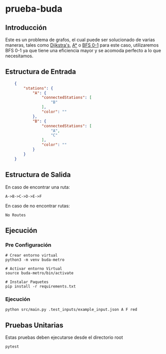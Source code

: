 # prueba-buda

## Introducción

Este es un problema de grafos, el cual puede ser solucionado de varias maneras, tales como  [Dijkstra's](https://en.wikipedia.org/wiki/Dijkstra%27s_algorithm), [A*](https://en.wikipedia.org/wiki/A*_search_algorithm) o  [BFS 0-1](https://cp-algorithms.com/graph/01_bfs.html) para este caso, utilizaremos BFS 0-1 ya que tiene una eficiencia mayor y se acomoda perfecto a lo que necesitamos.


## Estructura de Entrada

```json
    {
        "stations": {
            "A": {
                "connectedStations": [
                    "B"
                ],
                "color": ""
            },
            "B": {
                "connectedStations": [
                    "A",
                    "C"
                ],
                "color": ""
            }
        }
    }
```


## Estructura de Salida

En caso de encontrar una ruta:

    A->B->C->D->E->F

En caso de no encontrar rutas:

    No Routes

## Ejecución

### Pre Configuración

    # Crear entorno virtual
    python3 -m venv buda-metro 

    # Activar entorno Virtual
    source buda-metro/bin/activate

    # Instalar Paquetes
    pip install -r requirements.txt


### Ejecución

    python src/main.py .test_inputs/example_input.json A F red              

## Pruebas Unitarias
Estas pruebas deben ejecutarse desde el directorio root

    pytest
